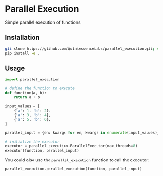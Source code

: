 # Parallel Execution

Simple parallel execution of functions.

## Installation

```bash
git clone https://github.com/QuintessenceLabs/parallel_execution.git; cd parallel_execution
pip install -e .
```

## Usage

```python
import parallel_execution

# define the function to execute
def function(a, b):
    return a + b

input_values = [
    {'a': 1, 'b': 2},
    {'a': 3, 'b': 4},
    {'a': 5, 'b': 6},
]

parallel_input = {en: kwargs for en, kwargs in enumerate(input_values)}

# initialize the executor
executor = parallel_execution.ParallelExecutor(max_threads=8)
executor(function, parallel_input)
```

You could also use the `parallel_execution` function to call the executor:

```python
parallel_execution.parallel_execution(function, parallel_input)
```

